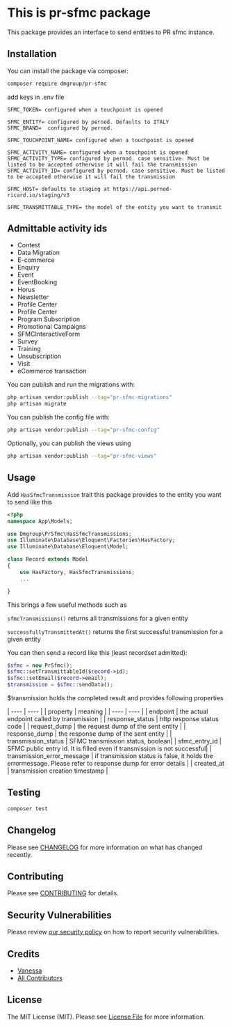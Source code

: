 # This is pr-sfmc package

This package provides an interface to send entities to PR sfmc instance.


## Installation

You can install the package via composer:

```bash
composer require dmgroup/pr-sfmc
```

add keys in .env file 

```
SFMC_TOKEN= configured when a touchpoint is opened

SFMC_ENTITY= configured by pernod. Defaults to ITALY
SFMC_BRAND=  configured by pernod. 

SFMC_TOUCHPOINT_NAME= configured when a touchpoint is opened

SFMC_ACTIVITY_NAME= configured when a touchpoint is opened
SFMC_ACTIVITY_TYPE= configured by pernod. case sensitive. Must be listed to be accepted otherwise it will fail the transmission
SFMC_ACTIVITY_ID= configured by pernod. case sensitive. Must be listed to be accepted otherwise it will fail the transmission

SFMC_HOST= defaults to staging at https://api.pernod-ricard.io/staging/v3

SFMC_TRANSMITTABLE_TYPE= the model of the entity you want to transmit
```

## Admittable activity ids

- Contest
- Data Migration
- E-commerce
- Enquiry
- Event
- EventBooking
- Horus
- Newsletter
- Profile Center
- Profile Center
- Program Subscription
- Promotional Campaigns
- SFMCInteractiveForm
- Survey
- Training
- Unsubscription
- Visit
- eCommerce transaction

You can publish and run the migrations with:

```bash
php artisan vendor:publish --tag="pr-sfmc-migrations"
php artisan migrate
```

You can publish the config file with:

```bash
php artisan vendor:publish --tag="pr-sfmc-config"
```

Optionally, you can publish the views using

```bash
php artisan vendor:publish --tag="pr-sfmc-views"
```

## Usage

Add `HasSfmcTransmission` trait this package provides to the entity you want to send like this

```php
<?php
namespace App\Models;

use Dmgroup\PrSfmc\HasSfmcTransmissions;
use Illuminate\Database\Eloquent\Factories\HasFactory;
use Illuminate\Database\Eloquent\Model;

class Record extends Model
{
    use HasFactory, HasSfmcTransmissions;
    ...

}
```

This brings a few useful methods such as 

`sfmcTransmissions()`
returns all transmissions for a given entity

`successfullyTransmittedAt()`
returns the first successful transmission for a given entity

You can then send a record like this (least recordset admitted): 

```php
$sfmc = new PrSfmc();
$sfmc::setTransmittableId($record->id);
$sfmc::setEmail($record->email);
$transmission = $sfmc::sendData();
```
$transmission holds the completed result and provides following properties

| ---- | ---- |
| property | meaning | 
| ---- | ---- |
| endpoint | the actual endpoint called by transmission |
| response_status | http response status code |
| request_dump | the request dump of the sent entity |
| response_dump | the response dump of the sent entity |
| transmission_status | SFMC transmission status, boolean|
| sfmc_entry_id | SFMC public entry id. It is filled even if transmission is not successful|
| transmission_error_message | if transmission status is false, it holds the errormessage. Please refer to response dump for error details |
| created_at | transmission creation timestamp |


## Testing

```bash
composer test
```

## Changelog

Please see [CHANGELOG](CHANGELOG.md) for more information on what has changed recently.

## Contributing

Please see [CONTRIBUTING](CONTRIBUTING.md) for details.

## Security Vulnerabilities

Please review [our security policy](../../security/policy) on how to report security vulnerabilities.

## Credits

- [Vanessa](https://github.com/vanessa-actually)
- [All Contributors](../../contributors)

## License

The MIT License (MIT). Please see [License File](LICENSE.md) for more information.

